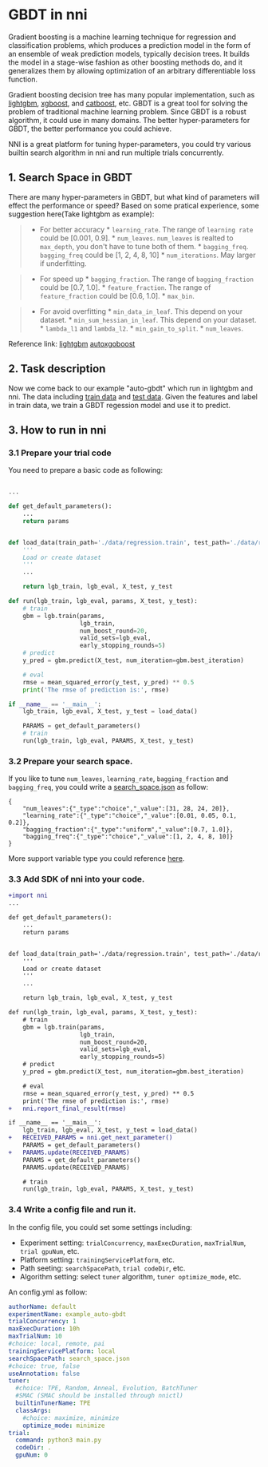 # GBDT in nni
Gradient boosting is a machine learning technique for regression and classification problems, which produces a prediction model in the form of an ensemble of weak prediction models, typically decision trees. It builds the model in a stage-wise fashion as other boosting methods do, and it generalizes them by allowing optimization of an arbitrary differentiable loss function. 

Gradient boosting decision tree has many popular implementation, such as [lightgbm](https://github.com/Microsoft/LightGBM), [xgboost](https://github.com/dmlc/xgboost), and [catboost](https://github.com/catboost/catboost), etc. GBDT is a great tool for solving the problem of traditional machine learning problem. Since GBDT is a robust algorithm, it could use in many domains. The better hyper-parameters for GBDT, the better performance you could achieve.

NNI is a great platform for tuning hyper-parameters, you could try various builtin search algorithm in nni and run multiple trials concurrently. 


## 1. Search Space in GBDT
There are many hyper-parameters in GBDT, but what kind of parameters will effect the performance or speed? Based on some pratical experience, some suggestion here(Take lightgbm as example):

> * For better accuracy
    * `learning_rate`. The range of `learning rate` could be [0.001, 0.9].
    * `num_leaves`. `num_leaves` is realted to `max_depth`, you don't have to tune both of them.
    * `bagging_freq`. `bagging_freq` could be [1, 2, 4, 8, 10]
    * `num_iterations`. May larger if underfitting.

> * For speed up
    * `bagging_fraction`. The range of `bagging_fraction` could be [0.7, 1.0].
    * `feature_fraction`. The range of `feature_fraction` could be [0.6, 1.0].
    * `max_bin`.

> * For avoid overfitting
    * `min_data_in_leaf`. This depend on your dataset.
    * `min_sum_hessian_in_leaf`. This depend on your dataset.
    * `lambda_l1` and `lambda_l2`.
    * `min_gain_to_split`.
    * `num_leaves`.

Reference link:
[lightgbm](https://lightgbm.readthedocs.io/en/latest/Parameters-Tuning.html)
[autoxgoboost](https://github.com/ja-thomas/autoxgboost/blob/master/poster_2018.pdf)

## 2. Task description
Now we come back to our example "auto-gbdt" which run in lightgbm and nni. The data including [train data](https://github.com/Microsoft/nni/blob/master/examples/trials/auto-gbdt/data/regression.train) and [test data](https://github.com/Microsoft/nni/blob/master/examples/trials/auto-gbdt/data/regression.train). 
Given the features and label in train data, we train a GBDT regession model and use it to predict.

## 3. How to run in nni

### 3.1 Prepare your trial code
You need to prepare a basic code as following:
``` python

...

def get_default_parameters():
    ...
    return params


def load_data(train_path='./data/regression.train', test_path='./data/regression.test'):
    '''
    Load or create dataset
    '''
    ...

    return lgb_train, lgb_eval, X_test, y_test

def run(lgb_train, lgb_eval, params, X_test, y_test):
    # train
    gbm = lgb.train(params,
                    lgb_train,
                    num_boost_round=20,
                    valid_sets=lgb_eval,
                    early_stopping_rounds=5)
    # predict
    y_pred = gbm.predict(X_test, num_iteration=gbm.best_iteration)

    # eval 
    rmse = mean_squared_error(y_test, y_pred) ** 0.5
    print('The rmse of prediction is:', rmse)

if __name__ == '__main__':
    lgb_train, lgb_eval, X_test, y_test = load_data()

    PARAMS = get_default_parameters()
    # train
    run(lgb_train, lgb_eval, PARAMS, X_test, y_test)
```

### 3.2 Prepare your search space.
If you like to tune `num_leaves`, `learning_rate`, `bagging_fraction` and `bagging_freq`, 
you could write a [search_space.json](https://github.com/Microsoft/nni/blob/master/examples/trials/auto-gbdt/search_space.json) as follow:
```
{
    "num_leaves":{"_type":"choice","_value":[31, 28, 24, 20]},
    "learning_rate":{"_type":"choice","_value":[0.01, 0.05, 0.1, 0.2]},
    "bagging_fraction":{"_type":"uniform","_value":[0.7, 1.0]},
    "bagging_freq":{"_type":"choice","_value":[1, 2, 4, 8, 10]}
}
```

More support variable type you could reference [here](https://github.com/Microsoft/nni/blob/master/docs/SearchSpaceSpec.md).

### 3.3 Add SDK of nni into your code.
```diff
+import nni
...

def get_default_parameters():
    ...
    return params


def load_data(train_path='./data/regression.train', test_path='./data/regression.test'):
    '''
    Load or create dataset
    '''
    ...

    return lgb_train, lgb_eval, X_test, y_test

def run(lgb_train, lgb_eval, params, X_test, y_test):
    # train
    gbm = lgb.train(params,
                    lgb_train,
                    num_boost_round=20,
                    valid_sets=lgb_eval,
                    early_stopping_rounds=5)
    # predict
    y_pred = gbm.predict(X_test, num_iteration=gbm.best_iteration)

    # eval 
    rmse = mean_squared_error(y_test, y_pred) ** 0.5
    print('The rmse of prediction is:', rmse)
+   nni.report_final_result(rmse)

if __name__ == '__main__':
    lgb_train, lgb_eval, X_test, y_test = load_data()
+   RECEIVED_PARAMS = nni.get_next_parameter()
    PARAMS = get_default_parameters()
+   PARAMS.update(RECEIVED_PARAMS)
    PARAMS = get_default_parameters()
    PARAMS.update(RECEIVED_PARAMS)

    # train
    run(lgb_train, lgb_eval, PARAMS, X_test, y_test)
```

### 3.4 Write a config file and run it.
In the config file, you could set some settings including:

* Experiment setting: `trialConcurrency`, `maxExecDuration`, `maxTrialNum`, `trial gpuNum`, etc.
* Platform setting: `trainingServicePlatform`, etc.
* Path seeting: `searchSpacePath`, `trial codeDir`, etc.
* Algorithm setting: select `tuner` algorithm, `tuner optimize_mode`, etc.

An config.yml as follow:
```yml
authorName: default
experimentName: example_auto-gbdt
trialConcurrency: 1
maxExecDuration: 10h
maxTrialNum: 10
#choice: local, remote, pai
trainingServicePlatform: local
searchSpacePath: search_space.json
#choice: true, false
useAnnotation: false
tuner:
  #choice: TPE, Random, Anneal, Evolution, BatchTuner
  #SMAC (SMAC should be installed through nnictl)
  builtinTunerName: TPE
  classArgs:
    #choice: maximize, minimize
    optimize_mode: minimize
trial:
  command: python3 main.py
  codeDir: .
  gpuNum: 0
```